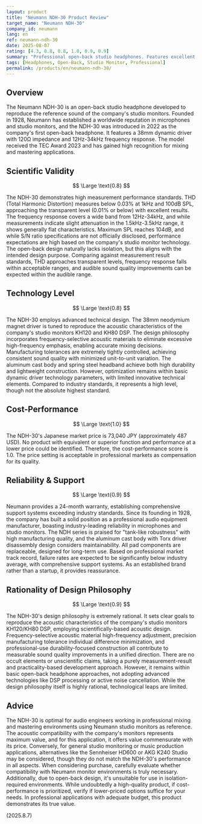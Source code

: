 ```yaml
---
layout: product
title: "Neumann NDH-30 Product Review"
target_name: "Neumann NDH-30"
company_id: neumann
lang: en
ref: neumann-ndh-30
date: 2025-08-07
rating: [4.3, 0.8, 0.8, 1.0, 0.9, 0.9]
summary: "Professional open-back studio headphones. Features excellent measurement performance and design philosophy."
tags: [Headphones, Open-Back, Studio Monitor, Professional]
permalink: /products/en/neumann-ndh-30/
---
```


## Overview

The Neumann NDH-30 is an open-back studio headphone developed to reproduce the reference sound of the company's studio monitors. Founded in 1928, Neumann has established a worldwide reputation in microphones and studio monitors, and the NDH-30 was introduced in 2022 as the company's first open-back headphone. It features a 38mm dynamic driver with 120Ω impedance and 12Hz-34kHz frequency response. The model received the TEC Award 2023 and has gained high recognition for mixing and mastering applications.

## Scientific Validity

$$ \Large \text{0.8} $$

The NDH-30 demonstrates high measurement performance standards. THD (Total Harmonic Distortion) measures below 0.03% at 1kHz and 100dB SPL, approaching the transparent level (0.01% or below) with excellent results. The frequency response covers a wide band from 12Hz-34kHz, and while measurements indicate slight attenuation in the 1.5kHz-3.5kHz range, it shows generally flat characteristics. Maximum SPL reaches 104dB, and while S/N ratio specifications are not officially disclosed, performance expectations are high based on the company's studio monitor technology. The open-back design naturally lacks isolation, but this aligns with the intended design purpose. Comparing against measurement result standards, THD approaches transparent levels, frequency response falls within acceptable ranges, and audible sound quality improvements can be expected within the audible range.

## Technology Level

$$ \Large \text{0.8} $$

The NDH-30 employs advanced technical design. The 38mm neodymium magnet driver is tuned to reproduce the acoustic characteristics of the company's studio monitors KH120 and KH80 DSP. The design philosophy incorporates frequency-selective acoustic materials to eliminate excessive high-frequency emphasis, enabling accurate mixing decisions. Manufacturing tolerances are extremely tightly controlled, achieving consistent sound quality with minimized unit-to-unit variation. The aluminum cast body and spring steel headband achieve both high durability and lightweight construction. However, optimization remains within basic dynamic driver technology parameters, with limited innovative technical elements. Compared to industry standards, it represents a high level, though not the absolute highest standard.

## Cost-Performance

$$ \Large \text{1.0} $$

The NDH-30's Japanese market price is 73,040 JPY (approximately 487 USD). No product with equivalent or superior function and performance at a lower price could be identified. Therefore, the cost-performance score is 1.0. The price setting is acceptable in professional markets as compensation for its quality.

## Reliability & Support

$$ \Large \text{0.9} $$

Neumann provides a 24-month warranty, establishing comprehensive support systems exceeding industry standards. Since its founding in 1928, the company has built a solid position as a professional audio equipment manufacturer, boasting industry-leading reliability in microphones and studio monitors. The NDH series is praised for "tank-like robustness" with high manufacturing quality, and the aluminum cast body with Torx driver disassembly design considers maintainability. All pad components are replaceable, designed for long-term use. Based on professional market track record, failure rates are expected to be significantly below industry average, with comprehensive support systems. As an established brand rather than a startup, it provides reassurance.

## Rationality of Design Philosophy

$$ \Large \text{0.9} $$

The NDH-30's design philosophy is extremely rational. It sets clear goals to reproduce the acoustic characteristics of the company's studio monitors KH120/KH80 DSP, employing scientifically-based acoustic design. Frequency-selective acoustic material high-frequency adjustment, precision manufacturing tolerance individual difference minimization, and professional-use durability-focused construction all contribute to measurable sound quality improvements in a unified direction. There are no occult elements or unscientific claims, taking a purely measurement-result and practicality-based development approach. However, it remains within basic open-back headphone approaches, not adopting advanced technologies like DSP processing or active noise cancellation. While the design philosophy itself is highly rational, technological leaps are limited.

## Advice

The NDH-30 is optimal for audio engineers working in professional mixing and mastering environments using Neumann studio monitors as reference. The acoustic compatibility with the company's monitors represents maximum value, and for this application, it offers value commensurate with its price. Conversely, for general studio monitoring or music production applications, alternatives like the Sennheiser HD600 or AKG K240 Studio may be considered, though they do not match the NDH-30's performance in all aspects. When considering purchase, carefully evaluate whether compatibility with Neumann monitor environments is truly necessary. Additionally, due to open-back design, it's unsuitable for use in isolation-required environments. While undoubtedly a high-quality product, if cost-performance is prioritized, verify if lower-priced options suffice for your needs. In professional applications with adequate budget, this product demonstrates its true value.

(2025.8.7)
